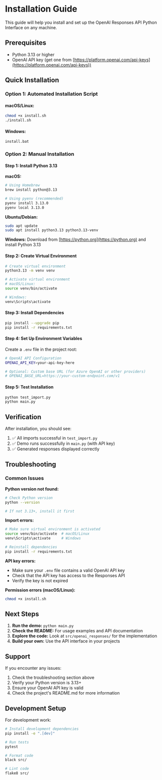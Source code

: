 # Installation Guide

This guide will help you install and set up the OpenAI Responses API Python Interface on any machine.

## Prerequisites

- Python 3.13 or higher
- OpenAI API key (get one from [https://platform.openai.com/api-keys](https://platform.openai.com/api-keys))

## Quick Installation

### Option 1: Automated Installation Script

#### macOS/Linux:
```bash
chmod +x install.sh
./install.sh
```

#### Windows:
```cmd
install.bat
```

### Option 2: Manual Installation

#### Step 1: Install Python 3.13

**macOS:**
```bash
# Using Homebrew
brew install python@3.13

# Using pyenv (recommended)
pyenv install 3.13.0
pyenv local 3.13.0
```

**Ubuntu/Debian:**
```bash
sudo apt update
sudo apt install python3.13 python3.13-venv
```

**Windows:**
Download from [https://python.org](https://python.org) and install Python 3.13

#### Step 2: Create Virtual Environment

```bash
# Create virtual environment
python3.13 -m venv venv

# Activate virtual environment
# macOS/Linux:
source venv/bin/activate

# Windows:
venv\Scripts\activate
```

#### Step 3: Install Dependencies

```bash
pip install --upgrade pip
pip install -r requirements.txt
```

#### Step 4: Set Up Environment Variables

Create a `.env` file in the project root:

```bash
# OpenAI API Configuration
OPENAI_API_KEY=your-api-key-here

# Optional: Custom base URL (for Azure OpenAI or other providers)
# OPENAI_BASE_URL=https://your-custom-endpoint.com/v1
```

#### Step 5: Test Installation

```bash
python test_import.py
python main.py
```

## Verification

After installation, you should see:

1. ✅ All imports successful in `test_import.py`
2. ✅ Demo runs successfully in `main.py` (with API key)
3. ✅ Generated responses displayed correctly

## Troubleshooting

### Common Issues

**Python version not found:**
```bash
# Check Python version
python --version

# If not 3.13+, install it first
```

**Import errors:**
```bash
# Make sure virtual environment is activated
source venv/bin/activate  # macOS/Linux
venv\Scripts\activate     # Windows

# Reinstall dependencies
pip install -r requirements.txt
```

**API key errors:**
- Make sure your `.env` file contains a valid OpenAI API key
- Check that the API key has access to the Responses API
- Verify the key is not expired

**Permission errors (macOS/Linux):**
```bash
chmod +x install.sh
```

## Next Steps

1. **Run the demo:** `python main.py`
2. **Check the README:** For usage examples and API documentation
3. **Explore the code:** Look at `src/openai_responses/` for the implementation
4. **Build your own:** Use the API interface in your projects

## Support

If you encounter any issues:

1. Check the troubleshooting section above
2. Verify your Python version is 3.13+
3. Ensure your OpenAI API key is valid
4. Check the project's README.md for more information

## Development Setup

For development work:

```bash
# Install development dependencies
pip install -e ".[dev]"

# Run tests
pytest

# Format code
black src/

# Lint code
flake8 src/
``` 